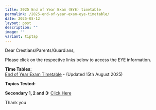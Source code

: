 ```yaml
---
title: 2025 End of Year Exam (EYE) timetable
permalink: /2025-end-of-year-exam-eye-timetable/
date: 2025-08-12
layout: post
description: ""
image: ""
variant: tiptap
---
```

<p>Dear Crestians/Parents/Guardians,</p>
<p>Please click on the respective links below to access the EYE information.</p>
<p><strong>Time Tables:</strong>
<br><a href="/files/Timetable_Announcement/2025/2025_EOY_Exam_Timetable_updated_15Aug.pdf" rel="noopener noreferrer nofollow" target="_blank">End of Year Exam Timetable</a> -
(Updated 15th August 2025)</p>
<p><strong>Topics Tested:</strong>
</p>
<p><strong>Secondary 1, 2 and 3: </strong><a href="https://drive.google.com/drive/folders/15KMj5Empe8Yp0rgxeRhPhnkq6Xh4XXKR?usp=drive_link" rel="noopener noreferrer nofollow" target="_blank">Click Here</a>
</p>
<p>Thank you</p>
<p></p>
<p></p>